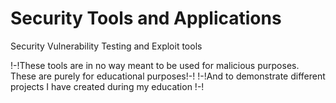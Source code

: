# Security Tools and Applications 
Security Vulnerability Testing and Exploit tools

!-!These tools are in no way meant to be used for malicious purposes. These are purely for educational purposes!-!
!-!And to demonstrate different projects I have created during my education !-!
